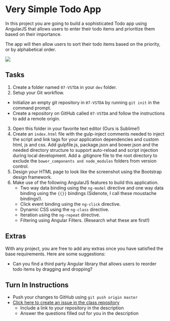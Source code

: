 # Very Simple Todo App

In this project you are going to build a sophisticated Todo app using AngularJS that allows users to enter their todo items and prioritize them based on their importance.

The app will then allow users to sort their todo items based on the priority, or by alphabetical order.

<img src="http://i.imgur.com/vhMYF1s.png" />

## Tasks
1. Create a folder named `07-VSTDA` in your `dev` folder.
2. Setup your Git workflow.
  - Initialize an empty git repository in `07-VSTDA` by running `git init` in the command prompt.
  - Create a repository on GitHub called `07-VSTDA` and follow the instructions to add a remote origin.
3. Open this folder in your favorite text editor (Ours is Sublime!)
4. Create an `index.html` file with the gulp-inject comments needed to inject the script and link tags for your application dependencies and custom html, js and css. Add gulpfile.js, package.json and bower.json and the needed directory structure to support auto-reload and script injection during local development. Add a .gitignore file to the root directory to exclude the `bower_components and node_modules` folders from version control.
5. Design your HTML page to look like the screenshot using the Bootstrap design framework.
6. Make use of the following AngularJS features to build this application.
	- Two way data binding using the `ng-model` directive and one way data binding using the `{{}}` bindings (Sidenote, I call these moustache bindings!).
	- Click event binding using the `ng-click` directive.
	- Dynamic CSS using the `ng-class` directive.
	- Iteration using the `ng-repeat` directive.
	- Filtering using Angular Filters. (Research what these are first!)

## Extras
With any project, you are free to add any extras once you have satisfied the base requirements. Here are some suggestions:

- Can you find a third party Angular library that allows users to reorder todo items by dragging and dropping?

## Turn In Instructions
* Push your changes to GitHub using `git push origin master`
* [Click here to create an issue in the class repository](https://www.github.com/OriginCodeAcademy/2016-SC-SummerCohort/issues/new?title=06-SanDiegoTopSpots&body=1.%20Where%20can%20I%20find%20your%20repository%3F%20(Paste%20the%20url%20of%20your%20repository%20below)%0A%0A2.%20What%20did%20you%20enjoy%20most%20about%20this%20project%3F%0A%0A3.%20What%20was%20the%20toughest%20part%3F%0A%0A)
    * Include a link to your repository in the description
    * Answer the questions filled out for you in the description